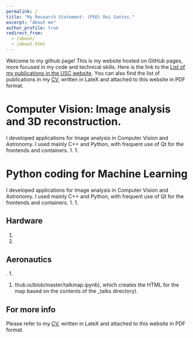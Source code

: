 ```yaml
---
permalink: /
title: "My Research Statement: (PhD) Roi Santos."
excerpt: "About me"
author_profile: true
redirect_from: 
  - /about/
  - /about.html
---
```


Welcome to my github page! This is my website hosted on GitHub pages, more focused in my code and technical skills. 
Here is the link to the [List of my publications in the USC website](https://citius.usc.es/investigacion/publicacions/listado?e=true&s=roi-santos-mateos). You can also find the list of publications in my [CV](https://roisantos.github.io/files/cvRoiSantos.pdf), written in LateX and attached to this website in PDF format.

Computer Vision: Image analysis and 3D reconstruction.
======
I developed applications for Image analysis in Computer Vision and Astronomy. I used mainly C++ and Python, with frequent use of Qt for the frontends and containers.
1. 
1. 

Python coding for Machine Learning
======
I developed applications for Image analysis in Computer Vision and Astronomy. I used mainly C++ and Python, with frequent use of Qt for the frontends and containers.
1. 
1. 

Hardware
------
1. 
1. 

Aeronautics
------
.
1. 
1. thub.io/blob/master/talkmap.ipynb), which creates the HTML for the map based on the contents of the _talks directory).


For more info
------
Please refer to my [CV](https://roisantos.github.io/files/cvRoiSantos.pdf), written in LateX and attached to this website in PDF format.
